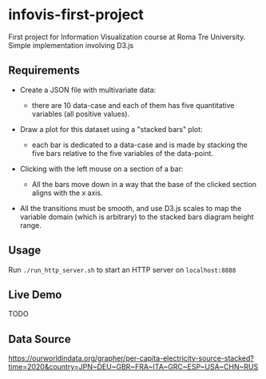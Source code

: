 # infovis-first-project
First project for Information Visualization course at Roma Tre University. Simple implementation involving D3.js

## Requirements
- Create a JSON file with multivariate data:
  - there are 10 data-case and each of them has five quantitative variables (all positive values).

- Draw a plot for this dataset using a "stacked bars" plot:
  - each bar is dedicated to a data-case and is made by stacking the five bars relative to the five variables of the data-point.

- Clicking with the left mouse on a section of a bar:
  - All the bars move down in a way that the base of the clicked section aligns with the x axis.

- All the transitions must be smooth, and use D3.js scales to map the variable domain (which is arbitrary) to the stacked bars diagram height range.

## Usage
Run `./run_http_server.sh` to start an HTTP server on `localhost:8888`

## Live Demo
TODO

## Data Source
https://ourworldindata.org/grapher/per-capita-electricity-source-stacked?time=2020&country=JPN~DEU~GBR~FRA~ITA~GRC~ESP~USA~CHN~RUS
